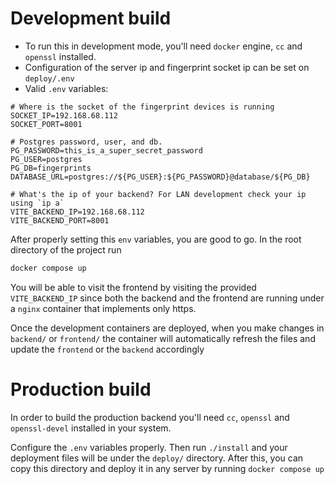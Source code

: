 # Development build

- To run this in development mode, you'll need `docker` engine, `cc` and `openssl` installed.
- Configuration of the server ip and fingerprint socket ip can be set on `deploy/.env`
- Valid `.env` variables:

```dotenv
# Where is the socket of the fingerprint devices is running
SOCKET_IP=192.168.68.112
SOCKET_PORT=8001

# Postgres password, user, and db.
PG_PASSWORD=this_is_a_super_secret_password
PG_USER=postgres
PG_DB=fingerprints
DATABASE_URL=postgres://${PG_USER}:${PG_PASSWORD}@database/${PG_DB}

# What's the ip of your backend? For LAN development check your ip using `ip a`
VITE_BACKEND_IP=192.168.68.112
VITE_BACKEND_PORT=8001
```

After properly setting this `env` variables, you are good to go. In the root directory of the project run

```bash
docker compose up
```

You will be able to visit the frontend by visiting the provided `VITE_BACKEND_IP` since both the backend and the frontend are running under a `nginx` container that implements only https.

Once the development containers are deployed, when you make changes in `backend/` or `frontend/` the container will automatically refresh the files and update the `frontend` or the `backend` accordingly

# Production build

In order to build the production backend you'll need `cc`, `openssl` and `openssl-devel` installed in your system.

Configure the `.env` variables properly. Then run `./install` and your deployment files will be under the `deploy/` directory. After this, you can copy this directory and deploy it in any server
by running `docker compose up`
